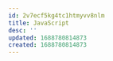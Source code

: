 ```yaml
---
id: 2v7ecf5kg4tc1htmyvv8nlm
title: JavaScript
desc: ''
updated: 1688780814873
created: 1688780814873
---
```

